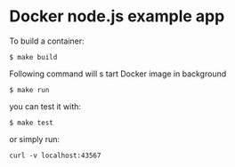 # Docker node.js example app

To build a container:
```
$ make build
```
 
Following command will       s tart   Docker  image in background
```
$ make run
```

you can test it with:
```
$ make test
```
or simply run:
```
curl -v localhost:43567
```
